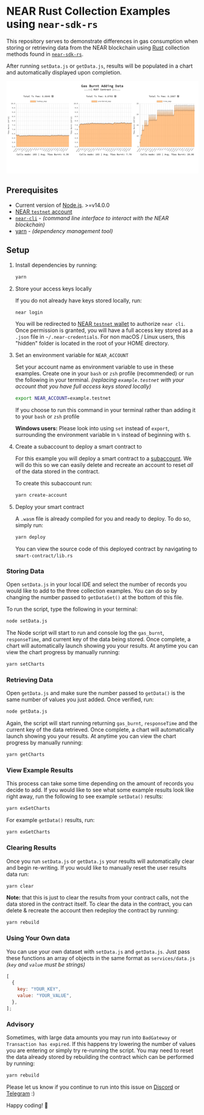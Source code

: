 # NEAR Rust Collection Examples using `near-sdk-rs`

This repository serves to demonstrate differences in gas consumption when storing or retrieving data from the NEAR blockchain using [Rust](https://www.rust-lang.org/) collection methods found in [`near-sdk-rs`](https://github.com/near/near-sdk-rs).

After running `setData.js` or `getData.js`, results will be populated in a chart and automatically displayed upon completion.

![example chart screenshot](assets/example_results_screenshot.png)

## Prerequisites

- Current version of [Node.js](https://nodejs.org/). >=v14.0.0
- [NEAR `testnet` account](https://wallet.testnet.near.org/)
- [`near-cli`](https://docs.near.org/docs/tools/near-cli#setup) - _(command line interface to interact with the NEAR blockchain)_
- [yarn](https://classic.yarnpkg.com/en/docs/install) - _(dependency management tool)_

## Setup

1. Install dependencies by running:

   ```bash
   yarn
   ```

2. Store your access keys locally

   If you do not already have keys stored locally, run:

   ```bash
   near login
   ```

   You will be redirected to [NEAR `testnet` wallet](https://wallet.testnet.near.org/) to authorize `near cli`. Once permission is granted, you will have a full access key stored as a `.json` file in `~/.near-credentials`. For non macOS / Linux users, this "hidden" folder is located in the root of your HOME directory.

3. Set an environment variable for `NEAR_ACCOUNT`

   Set your account name as environment variable to use in these examples. Create one in your `bash` or `zsh` profile (recommended) or run the following in your terminal. _(replacing `example.testnet` with your account that you have full access keys stored locally)_

   ```bash
   export NEAR_ACCOUNT=example.testnet
   ```

   If you choose to run this command in your terminal rather than adding it to your `bash` or `zsh` profile

   **Windows users:** Please look into using `set` instead of `export`, surrounding the environment variable in `%` instead of beginning with `$`.

4. Create a subaccount to deploy a smart contract to

   For this example you will deploy a smart contract to a [subaccount](https://docs.near.org/docs/concepts/account#subaccounts). We will do this so we can easily delete and recreate an account to reset _all_ of the data stored in the contract.

   To create this subaccount run:

   ```bash
   yarn create-account
   ```

5. Deploy your smart contract

   A `.wasm` file is already compiled for you and ready to deploy. To do so, simply run:

   ```bash
   yarn deploy
   ```

   You can view the source code of this deployed contract by navigating to `smart-contract/lib.rs`

### Storing Data

Open `setData.js` in your local IDE and select the number of records you would like to add to the three collection examples. You can do so by changing the number passed to `getDataSet()` at the bottom of this file.

To run the script, type the following in your terminal:

```bash
node setData.js
```

The Node script will start to run and console log the `gas_burnt`, `responseTime`, and current key of the data being stored. Once complete, a chart will automatically launch showing you your results. At anytime you can view the chart progress by manually running:

```bash
yarn setCharts
```

### Retrieving Data

Open `getData.js` and make sure the number passed to `getData()` is the same number of values you just added. Once verified, run:

```bash
node getData.js
```

Again, the script will start running returning `gas_burnt`, `responseTime` and the current key of the data retrieved. Once complete, a chart will automatically launch showing you your results. At anytime you can view the chart progress by manually running:

```bash
yarn getCharts
```

### View Example Results

This process can take some time depending on the amount of records you decide to add. If you would like to see what some example results look like right away, run the following to see example `setData()` results:

```bash
yarn exSetCharts
```

For example `getData()` results, run:

```bash
yarn exGetCharts
```

### Clearing Results

Once you run `setData.js` or `getData.js` your results will automatically clear and begin re-writing. If you would like to manually reset the user results data run:

```bash
yarn clear
```

**Note:** that this is just to clear the results from your contract calls, not the data stored in the contract itself. To clear the data in the contract, you can delete & recreate the account then redeploy the contract by running:

```bash
yarn rebuild
```

### Using Your Own data

You can use your own dataset with `setData.js` and `getData.js`. Just pass these functions an array of objects in the same format as `services/data.js` _(`key` and `value` must be strings)_

```js
[
  {
    key: "YOUR_KEY",
    value: "YOUR_VALUE",
  },
];
```

### Advisory

Sometimes, with large data amounts you may run into `BadGateway` or `Transaction has expired`. If this happens try lowering the number of values you are entering or simply try re-running the script. You may need to reset the data already stored by rebuilding the contract which can be performed by running:

```bash
yarn rebuild
```

Please let us know if you continue to run into this issue on [Discord](http://near.chat) or [Telegram](https://t.me/cryptonear) :)

Happy coding! 🚀
